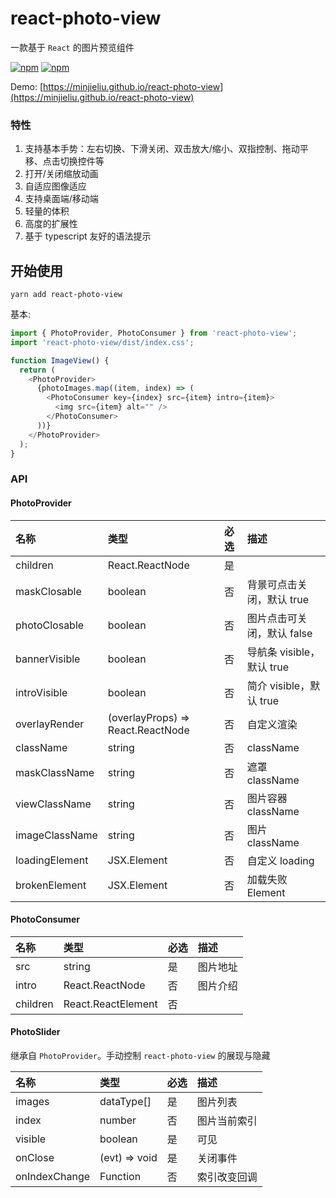 # react-photo-view

一款基于 `React` 的图片预览组件

[![npm](https://img.shields.io/npm/v/react-photo-view.svg?style=flat-square)](https://www.npmjs.com/package/react-photo-view)
[![npm](https://img.shields.io/npm/dt/react-photo-view.svg?style=flat-square)](https://github.com/MinJieLiu/react-photo-view)

Demo: [https://minjieliu.github.io/react-photo-view](https://minjieliu.github.io/react-photo-view)

### 特性

 1. 支持基本手势：左右切换、下滑关闭、双击放大/缩小、双指控制、拖动平移、点击切换控件等
 1. 打开/关闭缩放动画
 1. 自适应图像适应
 1. 支持桌面端/移动端
 1. 轻量的体积
 1. 高度的扩展性
 1. 基于 typescript 友好的语法提示


## 开始使用

    yarn add react-photo-view

基本:

```js
import { PhotoProvider, PhotoConsumer } from 'react-photo-view';
import 'react-photo-view/dist/index.css';

function ImageView() {
  return (
    <PhotoProvider>
      {photoImages.map((item, index) => (
        <PhotoConsumer key={index} src={item} intro={item}>
          <img src={item} alt="" />
        </PhotoConsumer>
      ))}
    </PhotoProvider>
  );
}
```

### API

#### PhotoProvider

| 名称 | 类型 | 必选 | 描述 |
| :--- | :--- | :--- | :--- |
| children | React.ReactNode | 是 |  |
| maskClosable | boolean | 否 | 背景可点击关闭，默认 true |
| photoClosable | boolean | 否 | 图片点击可关闭，默认 false |
| bannerVisible | boolean | 否 | 导航条 visible，默认 true |
| introVisible | boolean | 否 | 简介 visible，默认 true |
| overlayRender | (overlayProps) => React.ReactNode | 否 | 自定义渲染 |
| className | string | 否 | className |
| maskClassName | string | 否 | 遮罩 className |
| viewClassName | string | 否 | 图片容器 className |
| imageClassName | string | 否 | 图片 className |
| loadingElement | JSX.Element | 否 | 自定义 loading |
| brokenElement | JSX.Element | 否 | 加载失败 Element |

#### PhotoConsumer

| 名称 | 类型 | 必选 | 描述 |
| :--- | :--- | :--- | :--- |
| src | string | 是 | 图片地址 |
| intro | React.ReactNode | 否 | 图片介绍 |
| children | React.ReactElement | 否 |  |

#### PhotoSlider

继承自 `PhotoProvider`。手动控制 `react-photo-view` 的展现与隐藏

| 名称 | 类型 | 必选 | 描述 |
| :--- | :--- | :--- | :--- |
| images | dataType[] | 是 | 图片列表 |
| index | number | 否 | 图片当前索引 |
| visible | boolean | 是 | 可见 |
| onClose | (evt) => void | 是 | 关闭事件 |
| onIndexChange | Function | 否 | 索引改变回调 |
